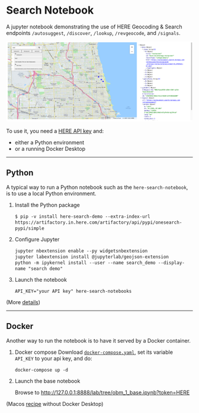 # Search Notebook

A jupyter notebook demonstrating the use of HERE Geocoding & Search endpoints `/autosuggest`,  `/discover`, `/lookup`, `/revgeocode`,  and `/signals`.

![searching for restaurants](docs/screenshot.png)

To use it, you need a [HERE API key](https://developer.here.com/documentation/geocoding-search-api/dev_guide/topics/quick-start-dhc.html#get-an-api-key) and: 
- either a Python environment
- or a running Docker Desktop

---

## Python

A typical way to run a Python notebook such as the `here-search-notebook`, is to use a local Python environment.

1. Install the Python package

   ```
   $ pip -v install here-search-demo --extra-index-url https://artifactory.in.here.com/artifactory/api/pypi/onesearch-pypi/simple
   ```

2. Configure Jupyter

   ```
   jupyter nbextension enable --py widgetsnbextension
   jupyter labextension install @jupyterlab/geojson-extension
   python -m ipykernel install --user --name search_demo --display-name "search demo"
   ```

3. Launch the notebook

   ```
   API_KEY="your API key" here-search-notebooks
   ```
   
(More [details](docs/developers.md#setup-a-notebook-python-environment))

---

## Docker

Another way to run the notebook is to have it served by a Docker container.

1. Docker compose
   Download  [`docker-compose.yaml`](https://main.gitlab.in.here.com/olp/onesearch/playground/decitre/search-notebook/-/raw/master/docker-compose.yaml?inline=false), 
set its variable `API_KEY` to your api key, and do:

   ```
   docker-compose up -d
   ```


3. Launch the base notebook

   Browse to http://127.0.0.1:8888/lab/tree/obm_1_base.ipynb?token=HERE

(Macos [recipe](docs/developers.md#docker-on-macos) without Docker Desktop)
